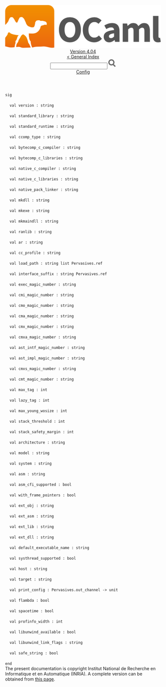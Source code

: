 <!-- ((! set title API !)) ((! set documentation !)) ((! set api !)) ((! set nobreadcrumb !)) -->
<div class="api"><header><nav class="toc brand"><a class="brand" href="https://ocaml.org/"><img src="colour-logo-gray.svg" class="svg" alt="OCaml"></a></nav><nav class="toc"><div class="toc_version"><a href="/docs" id="version-select">Version 4.04</a></div><a href="index.html">&lt; General Index</a><div class="api_search"><input type="text" name="apisearch" id="api_search" oninput="mySearch(false);" onkeypress="this.oninput();" onclick="this.oninput();" onpaste="this.oninput();">
<img src="search_icon.svg" alt="Search" class="svg" onclick="mySearch(false)"></div>
<div id="search_results"></div><div class="toc_title"><a href="Config.html">Config</a></div><ul></ul></nav></header>
<code class="code"><span class="keyword">sig</span><br>
&nbsp;&nbsp;<span class="keyword">val</span>&nbsp;version&nbsp;:&nbsp;string<br>
&nbsp;&nbsp;<span class="keyword">val</span>&nbsp;standard_library&nbsp;:&nbsp;string<br>
&nbsp;&nbsp;<span class="keyword">val</span>&nbsp;standard_runtime&nbsp;:&nbsp;string<br>
&nbsp;&nbsp;<span class="keyword">val</span>&nbsp;ccomp_type&nbsp;:&nbsp;string<br>
&nbsp;&nbsp;<span class="keyword">val</span>&nbsp;bytecomp_c_compiler&nbsp;:&nbsp;string<br>
&nbsp;&nbsp;<span class="keyword">val</span>&nbsp;bytecomp_c_libraries&nbsp;:&nbsp;string<br>
&nbsp;&nbsp;<span class="keyword">val</span>&nbsp;native_c_compiler&nbsp;:&nbsp;string<br>
&nbsp;&nbsp;<span class="keyword">val</span>&nbsp;native_c_libraries&nbsp;:&nbsp;string<br>
&nbsp;&nbsp;<span class="keyword">val</span>&nbsp;native_pack_linker&nbsp;:&nbsp;string<br>
&nbsp;&nbsp;<span class="keyword">val</span>&nbsp;mkdll&nbsp;:&nbsp;string<br>
&nbsp;&nbsp;<span class="keyword">val</span>&nbsp;mkexe&nbsp;:&nbsp;string<br>
&nbsp;&nbsp;<span class="keyword">val</span>&nbsp;mkmaindll&nbsp;:&nbsp;string<br>
&nbsp;&nbsp;<span class="keyword">val</span>&nbsp;ranlib&nbsp;:&nbsp;string<br>
&nbsp;&nbsp;<span class="keyword">val</span>&nbsp;ar&nbsp;:&nbsp;string<br>
&nbsp;&nbsp;<span class="keyword">val</span>&nbsp;cc_profile&nbsp;:&nbsp;string<br>
&nbsp;&nbsp;<span class="keyword">val</span>&nbsp;load_path&nbsp;:&nbsp;string&nbsp;list&nbsp;<span class="constructor">Pervasives</span>.ref<br>
&nbsp;&nbsp;<span class="keyword">val</span>&nbsp;interface_suffix&nbsp;:&nbsp;string&nbsp;<span class="constructor">Pervasives</span>.ref<br>
&nbsp;&nbsp;<span class="keyword">val</span>&nbsp;exec_magic_number&nbsp;:&nbsp;string<br>
&nbsp;&nbsp;<span class="keyword">val</span>&nbsp;cmi_magic_number&nbsp;:&nbsp;string<br>
&nbsp;&nbsp;<span class="keyword">val</span>&nbsp;cmo_magic_number&nbsp;:&nbsp;string<br>
&nbsp;&nbsp;<span class="keyword">val</span>&nbsp;cma_magic_number&nbsp;:&nbsp;string<br>
&nbsp;&nbsp;<span class="keyword">val</span>&nbsp;cmx_magic_number&nbsp;:&nbsp;string<br>
&nbsp;&nbsp;<span class="keyword">val</span>&nbsp;cmxa_magic_number&nbsp;:&nbsp;string<br>
&nbsp;&nbsp;<span class="keyword">val</span>&nbsp;ast_intf_magic_number&nbsp;:&nbsp;string<br>
&nbsp;&nbsp;<span class="keyword">val</span>&nbsp;ast_impl_magic_number&nbsp;:&nbsp;string<br>
&nbsp;&nbsp;<span class="keyword">val</span>&nbsp;cmxs_magic_number&nbsp;:&nbsp;string<br>
&nbsp;&nbsp;<span class="keyword">val</span>&nbsp;cmt_magic_number&nbsp;:&nbsp;string<br>
&nbsp;&nbsp;<span class="keyword">val</span>&nbsp;max_tag&nbsp;:&nbsp;int<br>
&nbsp;&nbsp;<span class="keyword">val</span>&nbsp;lazy_tag&nbsp;:&nbsp;int<br>
&nbsp;&nbsp;<span class="keyword">val</span>&nbsp;max_young_wosize&nbsp;:&nbsp;int<br>
&nbsp;&nbsp;<span class="keyword">val</span>&nbsp;stack_threshold&nbsp;:&nbsp;int<br>
&nbsp;&nbsp;<span class="keyword">val</span>&nbsp;stack_safety_margin&nbsp;:&nbsp;int<br>
&nbsp;&nbsp;<span class="keyword">val</span>&nbsp;architecture&nbsp;:&nbsp;string<br>
&nbsp;&nbsp;<span class="keyword">val</span>&nbsp;model&nbsp;:&nbsp;string<br>
&nbsp;&nbsp;<span class="keyword">val</span>&nbsp;system&nbsp;:&nbsp;string<br>
&nbsp;&nbsp;<span class="keyword">val</span>&nbsp;asm&nbsp;:&nbsp;string<br>
&nbsp;&nbsp;<span class="keyword">val</span>&nbsp;asm_cfi_supported&nbsp;:&nbsp;bool<br>
&nbsp;&nbsp;<span class="keyword">val</span>&nbsp;with_frame_pointers&nbsp;:&nbsp;bool<br>
&nbsp;&nbsp;<span class="keyword">val</span>&nbsp;ext_obj&nbsp;:&nbsp;string<br>
&nbsp;&nbsp;<span class="keyword">val</span>&nbsp;ext_asm&nbsp;:&nbsp;string<br>
&nbsp;&nbsp;<span class="keyword">val</span>&nbsp;ext_lib&nbsp;:&nbsp;string<br>
&nbsp;&nbsp;<span class="keyword">val</span>&nbsp;ext_dll&nbsp;:&nbsp;string<br>
&nbsp;&nbsp;<span class="keyword">val</span>&nbsp;default_executable_name&nbsp;:&nbsp;string<br>
&nbsp;&nbsp;<span class="keyword">val</span>&nbsp;systhread_supported&nbsp;:&nbsp;bool<br>
&nbsp;&nbsp;<span class="keyword">val</span>&nbsp;host&nbsp;:&nbsp;string<br>
&nbsp;&nbsp;<span class="keyword">val</span>&nbsp;target&nbsp;:&nbsp;string<br>
&nbsp;&nbsp;<span class="keyword">val</span>&nbsp;print_config&nbsp;:&nbsp;<span class="constructor">Pervasives</span>.out_channel&nbsp;<span class="keywordsign">-&gt;</span>&nbsp;unit<br>
&nbsp;&nbsp;<span class="keyword">val</span>&nbsp;flambda&nbsp;:&nbsp;bool<br>
&nbsp;&nbsp;<span class="keyword">val</span>&nbsp;spacetime&nbsp;:&nbsp;bool<br>
&nbsp;&nbsp;<span class="keyword">val</span>&nbsp;profinfo_width&nbsp;:&nbsp;int<br>
&nbsp;&nbsp;<span class="keyword">val</span>&nbsp;libunwind_available&nbsp;:&nbsp;bool<br>
&nbsp;&nbsp;<span class="keyword">val</span>&nbsp;libunwind_link_flags&nbsp;:&nbsp;string<br>
&nbsp;&nbsp;<span class="keyword">val</span>&nbsp;safe_string&nbsp;:&nbsp;bool<br>
<span class="keyword">end</span></code><div class="copyright">The present documentation is copyright Institut National de Recherche en Informatique et en Automatique (INRIA). A complete version can be obtained from <a href="http://caml.inria.fr/pub/docs/manual-ocaml/">this page</a>.</div></div>